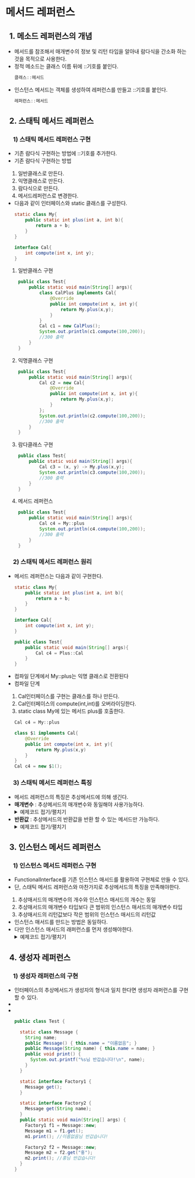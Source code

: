 <h1> 메서드 레퍼런스 </h1>
<h2 style="margin-left: 10px;"> 1. 메소드 레퍼런스의 개념</h2>
<ul>
<li>메서드를 참조해서 매개변수의 정보 및 리턴 타입을 알아내 람다식을 간소화 하는 것을 목적으로 사용한다.</li>
<li>정적 메소드는 클래스 이름 뒤에 ::기호를 붙인다.</li>

```java
클래스::메서드
```
<li>인스턴스 메서드는 객체를 생성하여 레퍼런스를 만들고 ::기호를 붙인다.</li>

```java
레퍼런스::메서드
```
</ul>
<h2 style="margin-left: 10px;"> 2. 스태틱 메서드 레퍼런스</h2>
<h3 style="margin-left: 20px;"> 1) 스태틱 메서드 레퍼런스 구현 </h3>
<ul>
<li> 기존 람다식 구현하는 방법에 ::기호를 추가한다.</li>
<li> 기존 람다식 구현하는 방법</li>
<ol style="padding-left: 10px;">
<li>일반클래스로 만든다.</li>
<li>익명클래스로 만든다.</li>
<li>람다식으로 만든다.</li>
<li>메서드레퍼런스로 변경한다.</li>
</ol>
<li> 다음과 같이 인터페이스와 static 클래스를 구성한다.</li>

```java
static class My{
    public static int plus(int a, int b){
        return a + b;
    }
}

interface Cal{
    int compute(int x, int y);
}
```
<ol style="padding-left: 10px;">
<li> 일반클래스 구현</li>

```java
public class Test{
    public static void main(String[] args){
        class CalPlus implements Cal{
            @Override
            public int compute(int x, int y){
                return My.plus(x,y);
            }
        }
        Cal c1 = new CalPlus();
        System.out.println(c1.compute(100,200));
        //300 출력
    }
}
```
<li> 익명클래스 구현</li>

```java
public class Test{
    public static void main(String[] args){
        Cal c2 = new Cal{
            @Override
            public int compute(int x, int y){
                return My.plus(x,y);
            }
        };
        System.out.println(c2.compute(100,200));
        //300 출력
    }
}
```
<li> 람다클래스 구현</li>

```java
public class Test{
    public static void main(String[] args){
        Cal c3 = (x, y) -> My.plus(x,y);
        System.out.println(c3.compute(100,200));
        //300 출력
    }
}
```
<li> 메서드 레퍼런스</li>

```java
public class Test{
    public static void main(String[] args){
        Cal c4 = My::plus
        System.out.println(c4.compute(100,200));
        //300 출력
    }
}
```
</ol>
</ul>
<h3 style="margin-left: 20px;"> 2) 스태틱 메서드 레퍼런스 원리 </h3>
<ul>
<li> 메서드 레퍼런스는 다음과 같이 구현한다.</li>

```java
static class My{
    public static int plus(int a, int b){
        return a + b;
    }
}

interface Cal{
    int compute(int x, int y);
}

public class Test{
    public static void main(String[] args){
        Cal c4 = Plus::Cal
    }
}
```
<li> 컴파일 단계에서 My::plus는 익명 클래스로 전환된다</li>
<li> 컴파일 단계</li>
<ol style="padding-left: 10px">
<li>Cal인터페이스를 구현는 클래스를 하나 만든다.</li>
<li>Cal인터페이스의 compute(int,int)를 오버라이딩한다.</li>
<li>static class My에 있는 메서드 plus를 호출한다.</li>
</ol>

```java
Cal c4 = My::plus

class $1 implements Cal{
    @Override
    public int compute(int x, int y){
        return My.plus(x,y)
    }
}
Cal c4 = new $1();
```
</ul>
<h3 style="margin-left: 20px;"> 3) 스태틱 메서드 레퍼런스 특징 </h3>
<ul>
<li>메서드 레퍼런스의 특징은 추상메서드에 의해 생긴다.</li>
<li><b>매개변수</b> : 추상메서드의 매개변수와 동일해야 사용가능하다.</li>
<details>
<summary> 예제코드 접기/펼치기</summary>

```java
  static class MyCalculator {
    public static int plus(int a, int b) return a + b;
    public static int minus(int a, int b) return a - b;
    public static int multiple(int a, int b) return a * b;
    public static int divide(int a, int b) return a / b;
    public static int power(int a) return a * 2;
  }
  interface Calculator {
    int compute(int a, int b);
  }

  public static void main(String[] args){
    //인터페이스의 매개변수 (int,int)
    // -> 메서드 레퍼런스의 매개변수 (int,int)
    Calculator c01 = MyCalculator::plus;      //OK
    Calculator c02 = MyCalculator::minus;     //OK
    Calculator c03 = MyCalculator::multiple;  //OK
    Calculator c04 = MyCalculator::divide;    //OK
    //Calculator c05 = MyCalculator::power;   //NG
  }
```
</details>
<li><b>반환값</b> : 추상메서드의 반환값을 반환 할 수 있는 메서드만 가능하다. </li>
<details>
<summary> 예제코드 접기/펼치기</summary>

```java
 static class MyCalculator {
    public static int plus(int a, int b) {
      return a + b;
    }
  }

  interface Calculator1 {double compute(int a, int b);}
  interface Calculator2 {float compute(int a, int b);}
  interface Calculator3 {short compute(int a, int b);}
  interface Calculator4 {void compute(int a, int b);}
  interface Calculator5 {Object compute(int a, int b);}
  interface Calculator6 {String compute(int a, int b);}

  public static void main(String[] args) {
    // 리턴 타입 int ===> double
    Calculator1 c1 = MyCalculator::plus; // OK!

    // 리턴 타입 int ===> float
    Calculator2 c2 = MyCalculator::plus; // OK!

    // 리턴 타입 int ===> short
    //    Calculator3 c3 = MyCalculator::plus; // 컴파일 오류!

    // 리턴 타입 int ===> void
    Calculator4 c4 = MyCalculator::plus; // OK!

    // 리턴 타입 int ===> Object
    Calculator5 c5 = MyCalculator::plus; // OK!

    // 리턴 타입 int ===> String
    // Calculator6 c6 = MyCalculator::plus; // 컴파일 오류!
  }
```
</details>
</ul>

<h2 style="margin-left: 10px;"> 3. 인스턴스 메서드 레퍼런스</h2>
<h3 style="margin-left: 20px;"> 1) 인스턴스 메서드 레퍼런스 구현 </h3>
<ul>
<li> FunctionalInterface를 기존 인스턴스 매서드를 활용하여 구현체로 만들 수 있다.</li>
<li> 단, 스태틱 메서드 레퍼런스와 마찬가지로 추상메서드의 특징을 만족해야한다.</li>
<ol style="padding-left: 10px;">
<li> 추상매서드의 매개변수의 개수와 인스턴스 매서드의 개수는 동일</li>
<li> 추상매서드의 매개변수 타입보다 큰 범위의 인스턴스 매서드의 매개변수 타입</li>
<li> 추상매서드의 리턴값보다 작은 범위의 인스턴스 매서드의 리턴값</li>
</ol>
<li> 인스턴스 매서드를 만드는 방법은 동일하다.</li>
<li> 다만 인스턴스 매서드의 래퍼런스를 먼저 생성해야한다.</li>
<details>
<summary> 예제코드 접기/펼치기</summary>

```java
public class Test {

  static class Calculator {
    double rate;
    public Calculator(double rate) {this.rate = rate;}
    public double year(int money) {return money * rate / 100;}
    public double month(int money) {return money * rate / 100 / 12;}
    public double day(int money) {return money * rate / 100 / 365;}
    public double bonus() {return 100000;}
  }

  static interface Interest {double compute(int money);}

  public static void main(String[] args) {
    //인스턴스 객체 생성
    Calculator 보통예금 = new Calculator(0.5);

    // 인터페이스 레퍼런스 = 객체::인스턴스매서드
    Interest i1 = 보통예금::year; 

    // 람다 문법으로 표현하면:
    //    Interest i1 = money -> 보통예금.year(money);
    System.out.printf("년 이자: %.1f\n", i1.compute(10_0000_0000));

    i1 = 보통예금::month;
    System.out.printf("월 이자: %.1f\n", i1.compute(10_0000_0000));

    i1 = 보통예금::day;
    System.out.printf("일 이자: %.1f\n", i1.compute(10_0000_0000));
  }
}
```
</details>

</ul>
<h2 style="margin-left: 10px;"> 4. 생성자 레퍼런스</h2>
<h3 style="margin-left: 20px;"> 1) 생성자 래퍼런스의 구현 </h3>
<ul>
<li>인터페이스의 추상메서드가 생성자의 형식과 일치 한다면 생성자 래퍼런스를 구현 할 수 있다.</li>
<li></li>
<li></li>

```java
public class Test {

  static class Message {
    String name;
    public Message() { this.name = "이름없음"; }
    public Message(String name) { this.name = name; }
    public void print() {
      System.out.printf("%s님 반갑습니다!\n", name);
    }
  }

  static interface Factory1 {
    Message get();
  }

  static interface Factory2 {
    Message get(String name);
  }
  public static void main(String[] args) {
    Factory1 f1 = Message::new; 
    Message m1 = f1.get();
    m1.print(); //이름없음님 반갑습니다!

    Factory2 f2 = Message::new; 
    Message m2 = f2.get("홍");
    m2.print(); //홍님 반갑습니다!
  }
}
```
</ul>
